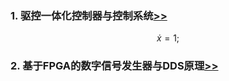 ### 1. 驱控一体化控制器与控制系统[>>](https://www.baidu.com)
```math

\dot x = 1;

```
### 2. 基于FPGA的数字信号发生器与DDS原理[>>](https://www.baidu.com)
